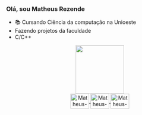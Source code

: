 ### Olá, sou Matheus Rezende
- 📚 Cursando Ciência da computação na Unioeste
- Fazendo projetos da faculdade
- C/C++

<div align="center">
  <a href="https://github.com/AshnOne">
  <img height="130em" src="https://github-readme-stats.vercel.app/api?username=AshnOne&show_icons=true&theme=tokyonight&include_all_commits=true&count_private=true%22/ >
  <img height="130em" src="https://github-readme-stats.vercel.app/api/top-langs/?username=AshnOne&layout=compact&langs_count=7&theme=tokyonight%22/ >
</div>
<div>

  ##

</div> 
<br>
<br>
 Conhecimento em :
<div style="display: inline_block"><br>
<img align="center" alt="Matheus-Cpp" height="40" width="50"   src="https://cdn.jsdelivr.net/gh/devicons/devicon/icons/cplusplus/cplusplus-original.svg" >
<img align="center" alt="Matheus-C" height="40" width="50"  src="https://cdn.jsdelivr.net/gh/devicons/devicon/icons/c/c-original.svg" >
<img align="center" alt="Matheus-Py" height="40" width="50"  src="https://cdn.jsdelivr.net/gh/devicons/devicon/icons/python/python-original.svg" >
</div>
<div>

  ##

</div>
